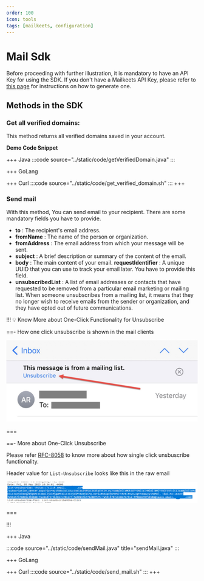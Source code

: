 ```yaml
---
order: 100
icon: tools
tags: [mailkeets, configuration]
---
```


# Mail Sdk

Before proceeding with further illustration, it is mandatory to have an API Key for using the SDK. If you don't have a Mailkeets API Key, please refer to [this page](../settings/ApiKey.md) for instructions on how to generate one.


## Methods in the SDK

### Get all verified domains:

This method returns all verified domains saved in your account.

**Demo Code Snippet**

+++ Java
:::code source="../static/code/getVerifiedDomain.java" :::

+++ GoLang

+++ Curl
:::code source="../static/code/get_verified_domain.sh" :::
+++


### Send mail

With this method, You can send email to your recipient. There are some mandatory fields you have to provide.


- **to** : The recipient's email address.
- **fromName** : The name of the person or organization.
- **fromAddress** : The email address from which your message will be sent.
- **subject** : A brief description or summary of the content of the email.
- **body** : The main content of your email.
 **requestIdentifier** : A unique UUID that you can use to track your email later. You have to provide this field.
- **unsubscribedList** : A list of email addresses or contacts that have requested to be removed from a particular email marketing or mailing list. When someone unsubscribes from a mailing list, it means that they no longer wish to receive emails from the sender or organization, and they have opted out of future communications.


!!! :bulb: Know More about One-Click Functionality for Unsubscribe

==- How one click unsubscribe is shown in the mail clients

![](/static/images/iosunsub.jpg)

===

==- More about One-Click Unsubscribe
 
Please refer [RFC-8058](https://www.rfc-editor.org/rfc/rfc8058) to know more about how single click unsbuscribe functionality.

Header value for `List-Unsubscribe` looks like this in the raw email
 
![](/static/images/unsubscribeList.png)

===

!!!


+++ Java

:::code source="../static/code/sendMail.java" title="sendMail.java" :::

+++ GoLang


+++ Curl
:::code source="../static/code/send_mail.sh" :::
+++